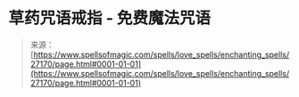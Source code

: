 <!--yml

分类：未分类

日期：2024年06月12日 19:15:58

-->

# 草药咒语戒指 - 免费魔法咒语

> 来源：[https://www.spellsofmagic.com/spells/love_spells/enchanting_spells/27170/page.html#0001-01-01](https://www.spellsofmagic.com/spells/love_spells/enchanting_spells/27170/page.html#0001-01-01)
